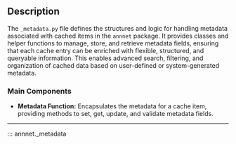 ## Description

The `_metadata.py` file defines the structures and logic for handling metadata associated with cached items in the `annnet` package. It provides classes and helper functions to manage, store, and retrieve metadata fields, ensuring that each cache entry can be enriched with flexible, structured, and queryable information. This enables advanced search, filtering, and organization of cached data based on user-defined or system-generated metadata.

### Main Components

- **Metadata Function:**
  Encapsulates the metadata for a cache item, providing methods to set, get, update, and validate metadata fields.

---

::: annnet._metadata

